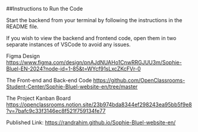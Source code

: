 ##Instructions to Run the Code

Start the backend from your terminal by following the instructions in the README file.

If you wish to view the backend and frontend code, open them in two separate instances of VSCode to avoid any issues.

Figma Design
https://www.figma.com/design/pnAJdNUAHo1CnwRRGJUU3m/Sophie-Bluel-EN-2024?node-id=1-85&t=WYcf91sLxcZKcFVr-0

The Front-end and Back-end Code
https://github.com/OpenClassrooms-Student-Center/Sophie-Bluel-website-en/tree/master

The Project Kanban Board
https://openclassrooms.notion.site/23b974bda8344ef298243ea95bb5f9e8?v=7bafc9c33f3146ec8f521f759134fe77

Published Link: https://randrahim.github.io/Sophie-Bluel-website-en/
